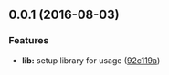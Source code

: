 <a name="0.0.1"></a>
## 0.0.1 (2016-08-03)


### Features

* **lib:** setup library for usage ([92c119a](https://github.com/tarciosaraiva/pact-interceptor/commit/92c119a))



